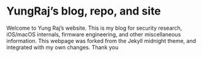 # YungRaj’s blog, repo, and site	
Welcome to Yung Raj’s website. This is my blog for security research, iOS/macOS internals, firmware engineering, and other miscellaneous information. This webpage was forked from the Jekyll midnight theme, and integrated with my own changes. Thank you
